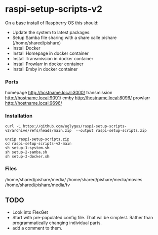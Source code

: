 # raspi-setup-scripts-v2

On a base install of Raspberry OS this should:

- Update the system to latest packages
- Setup Samba file sharing with a share calle pishare (/home/shared/pishare)
- Install Docker
- Install Homepage in docker container
- Install Transmission in docker container
- Install Prowlarr in docker container
- Install Emby in docker container

### Ports

homepage      <http://hostname.local:3000/>
transmission  <http://hostname.local:9091/>
emby          <http://hostname.local:8096/>
prowlarr      <http://hostname.local:9696/>

### Installation

```
curl -L https://github.com/uglygus/raspi-setup-scripts-v2/archive/refs/heads/main.zip  --output raspi-setup-scripts.zip

unzip raspi-setup-scripts.zip
cd raspi-setup-scripts-v2-main
sh setup-1-system.sh
sh setup-2-samba.sh
sh setup-3-docker.sh
```

### Files


/home/shared/pishare/media/
/home/shared/pishare/media/movies
/home/shared/pishare/media/tv




## TODO

- Look into FlexGet
- Start with pre-populated config file. That wil be simplest. Rather than programmatically changing individual parts.
- add a comment to them.
